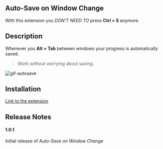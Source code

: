 Auto-Save on Window Change
---

With this extension you *DON'T NEED TO* press **Ctrl + S** anymore.

Description
---

Whenever you **Alt + Tab** between windows your progress is automatically saved.

> Work *without worrying* about saving.

![gif-autosave](https://user-images.githubusercontent.com/32580511/58637255-ca5c6b00-82fa-11e9-89d1-120761537619.gif)

Installation
---

[Link to the extension](https://marketplace.visualstudio.com/items?itemName=mcright.auto-save&ssr=false#overview)

Release Notes
---

#### 1.0.1

Initial release of *Auto-Save on Window Change*
